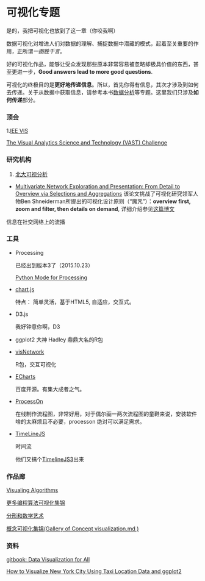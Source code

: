 # 可视化专题

是的，我把可视化也放到了这一章（你咬我啊）

数据可视化对增进人们对数据的理解、捕捉数据中潜藏的模式，起着至关重要的作用，正所谓*一图胜千言*。

好的可视化作品，能够让受众发现那些原本非常容易被忽略却极具价值的东西，甚至更进一步，**Good answers lead to more good questions**.

可视化的终极目的是**更好地传递信息**。所以，首先你得有信息，其次才涉及到如何去传递。关于从数据中获取信息，请参考本书[数据分析](../section6/dataAnalysis.md)等专题。这里我们只涉及**如何传递**部分。


### 顶会

1.[IEE VIS](http://ieeevis.org/)

[The Visual Analytics Science and Technology (VAST) Challenge](http://vacommunity.org/VAST+Challenge+2015)

### 研究机构

1. [北大可视分析](http://vis.pku.edu.cn/wiki/)



- [Multivariate Network Exploration and Presentation: From Detail to Overview via Selections and Aggregations](http://www.computer.org/csdl/trans/tg/preprint/06875972.pdf)
该论文挑战了可视化研究领军人物Ben Shneiderman所提出的可视化设计原则（“魔咒”）：**overview first, zoom and filter, then details on demand**, 详细介绍参见[这篇博文](http://www.storagelab.org.cn/zhangdi/2015/11/07/dosa/)

信息在社交网络上的流播



### 工具
- Processing

    已经出到版本3了（2015.10.23）

    [Python Mode for Processing](http://py.processing.org/)
- [chart.js](http://www.chartjs.org/)

    特点： 简单灵活，基于HTML5, 自适应，交互式。


- D3.js

    我好钟意你啊，D3

- ggplot2
    大神 Hadley 鼎鼎大名的R包

- [visNetwork](http://dataknowledge.github.io/visNetwork/)

    R包，交互可视化

- [ECharts](http://echarts.baidu.com/index.html)

    百度开源。有集大成者之气。

- [ProcessOn](https://www.processon.com/diagrams)

    在线制作流程图，非常好用，对于偶尔画一两次流程图的童鞋来说，安装软件啥的太麻烦且不必要，processon 绝对可以满足需求。

- [TimeLineJS](https://github.com/NUKnightLab/TimelineJS)

    时间流

    他们又搞个[TimelineJS3](https://github.com/NUKnightLab/TimelineJS3)出来


### 作品廊

[Visualing Algorithms](http://bost.ocks.org/mike/algorithms/)

[更多编程算法可视化集锦](http://visualgo.net/)

[分形和数学艺术](https://fractals-and-mathematical-art.zeef.com/alan.richmond)

[概念可视化集锦(Gallery of Concept visualization.md )](http://conceptviz.github.io/#/e30=)


### 资料
[gitbook: Data Visualization for All](http://www.datavizbook.org/content/)

[How to Visualize New York City Using Taxi Location Data and ggplot2](http://minimaxir.com/2015/11/nyc-ggplot2-howto/)
